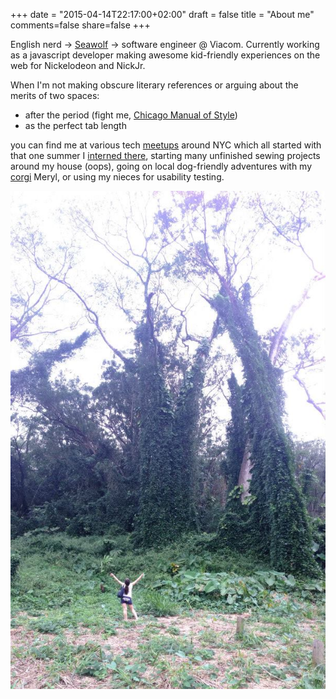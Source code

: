 +++
date = "2015-04-14T22:17:00+02:00"
draft = false
title = "About me"
comments=false
share=false
+++

English nerd -> [Seawolf](https://www.cs.stonybrook.edu/) -> software engineer @ Viacom.  Currently working as a javascript developer making awesome kid-friendly experiences on the web for Nickelodeon and NickJr.  


When I'm not making obscure literary references or arguing about the merits of two spaces: 


- after the period (fight me, [Chicago Manual of Style](http://www.chicagomanualofstyle.org/qanda/data/faq/topics/OneSpaceorTwo.html))
- as the perfect tab length

you can find me at various tech [meetups](http://www.meetup.com/members/96241402/) around NYC which all started with that one summer I [interned there](http://making.meetup.com/post/58931840916/introducing-meetupquest), starting many unfinished sewing projects around my house (oops), going on local dog-friendly adventures with my [corgi](https://en.wikipedia.org/wiki/Cardigan_Welsh_Corgi) Meryl, or using my nieces for usability testing.  


![Manoa Falls, Hawaii](/img/manoa_falls.jpg "Me in Manoa Falls Park, Hawaii.")